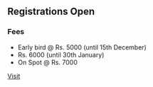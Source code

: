 ## Registrations Open

### Fees 
- Early bird @ Rs. 5000 (until 15th December)
- Rs. 6000 (until 30th January)
- On Spot @ Rs. 7000

[Visit](/registration)
